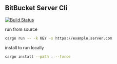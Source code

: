 BitBucket Server Cli
----

[![Build Status](https://travis-ci.org/jensim/bitbucket_server_cli.svg?branch=master)](https://travis-ci.org/jensim/bitbucket_server_cli)

run from source
```bash
cargo run -- -k KEY -s https://example.server.com
```

install to run locally
```bash
cargo install --path . --force
```
